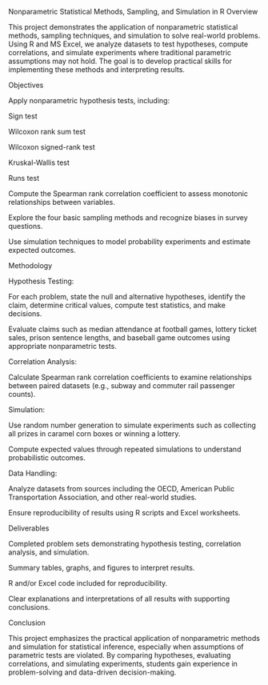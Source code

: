 Nonparametric Statistical Methods, Sampling, and Simulation in R
Overview

This project demonstrates the application of nonparametric statistical methods, sampling techniques, and simulation to solve real-world problems. Using R and MS Excel, we analyze datasets to test hypotheses, compute correlations, and simulate experiments where traditional parametric assumptions may not hold. The goal is to develop practical skills for implementing these methods and interpreting results.

Objectives

Apply nonparametric hypothesis tests, including:

Sign test

Wilcoxon rank sum test

Wilcoxon signed-rank test

Kruskal-Wallis test

Runs test

Compute the Spearman rank correlation coefficient to assess monotonic relationships between variables.

Explore the four basic sampling methods and recognize biases in survey questions.

Use simulation techniques to model probability experiments and estimate expected outcomes.

Methodology

Hypothesis Testing:

For each problem, state the null and alternative hypotheses, identify the claim, determine critical values, compute test statistics, and make decisions.

Evaluate claims such as median attendance at football games, lottery ticket sales, prison sentence lengths, and baseball game outcomes using appropriate nonparametric tests.

Correlation Analysis:

Calculate Spearman rank correlation coefficients to examine relationships between paired datasets (e.g., subway and commuter rail passenger counts).

Simulation:

Use random number generation to simulate experiments such as collecting all prizes in caramel corn boxes or winning a lottery.

Compute expected values through repeated simulations to understand probabilistic outcomes.

Data Handling:

Analyze datasets from sources including the OECD, American Public Transportation Association, and other real-world studies.

Ensure reproducibility of results using R scripts and Excel worksheets.

Deliverables

Completed problem sets demonstrating hypothesis testing, correlation analysis, and simulation.

Summary tables, graphs, and figures to interpret results.

R and/or Excel code included for reproducibility.

Clear explanations and interpretations of all results with supporting conclusions.

Conclusion

This project emphasizes the practical application of nonparametric methods and simulation for statistical inference, especially when assumptions of parametric tests are violated. By comparing hypotheses, evaluating correlations, and simulating experiments, students gain experience in problem-solving and data-driven decision-making.
